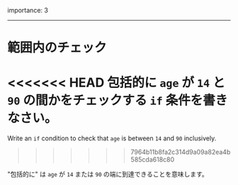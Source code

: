 importance: 3

---

# 範囲内のチェック

<<<<<<< HEAD
包括的に `age` が `14` と `90` の間かをチェックする `if` 条件を書きなさい。
=======
Write an `if` condition to check that `age` is between `14` and `90` inclusively.
>>>>>>> 7964b11b8fa2c314d9a09a82ea4b585cda618c80

"包括的に" は `age` が `14` または `90` の端に到達できることを意味します。
